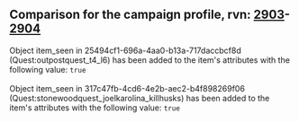 ## Comparison for the campaign profile, rvn: [2903](https://github.com/PRO100KatYT/FortniteProfileRevisions/tree/main/profiles/campaign/2903%20campaign.json)-[2904](https://github.com/PRO100KatYT/FortniteProfileRevisions/tree/main/profiles/campaign/2904%20campaign.json)

Object item_seen in 25494cf1-696a-4aa0-b13a-717daccbcf8d (Quest:outpostquest_t4_l6) has been added to the item's attributes with the following value: `true`
<br><br>
Object item_seen in 317c47fb-4cd6-4e2b-aec2-b4f898269f06 (Quest:stonewoodquest_joelkarolina_killhusks) has been added to the item's attributes with the following value: `true`
<br><br>

